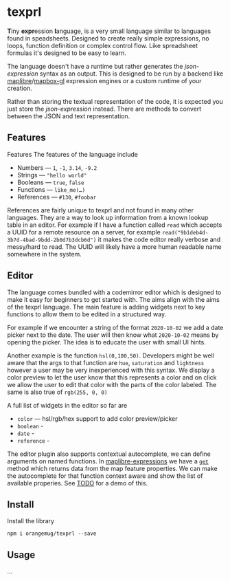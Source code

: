# texprl

**T**iny **expr**ession **l**anguage, is a very small language similar to languages found in speadsheets. Designed to create really simple expressions, no loops, function definition or complex control flow. Like spreadsheet formulas it's designed to be easy to learn.

The language doesn't have a runtime but rather generates the _json-expression_ syntax as an output. This is designed to be run by a backend like [maplibre][maplibre-expressions]/[mapbox-gl][mapbox-gl-expressions] expression engines or a custom runtime of your creation.

Rather than storing the textual representation of the code, it is expected you just store the _json-expression_ instead. There are methods to convert between the JSON and text representation.

## Features

Features
The features of the language include

- Numbers — `1`, `-1`, `3.14`, `-9.2`
- Strings — `"hello world"`
- Booleans — `true`, `false`
- Functions — `like_me(…)`
- References — `#130`, `#foobar`

References are fairly unique to texprl and not found in many other languages. They are a way to look up information from a known lookup table in an editor. For example if I have a function called `read` which accepts a UUID for a remote resource on a server, for example `read("9b1deb4d-3b7d-4bad-9bdd-2b0d7b3dcb6d")` it makes the code editor really verbose and messy/hard to read. The UUID will likely have a more human readable name somewhere in the system.

## Editor

The language comes bundled with a codemirror editor which is designed to make it easy for beginners to get started with. The aims align with the aims of the texprl language. The main feature is adding widgets next to key functions to allow them to be edited in a structured way.

For example if we encounter a string of the format `2020-10-02` we add a date picker next to the date. The user will then know what `2020-10-02` means by opening the picker. The idea is to educate the user with small UI hints.

Another example is the function `hsl(0,100,50)`. Developers might be well aware that the args to that function are `hue`, `saturation` and `lightness` however a user may be very inexperienced with this syntax. We display a color preview to let the user know that this represents a color and on click we allow the user to edit that color with the parts of the color labeled. The same is also true of `rgb(255, 0, 0)`

A full list of widgets in the editor so far are

- `color` — hsl/rgb/hex support to add color preview/picker
- `boolean` -
- `date` -
- `reference` -

The editor plugin also supports contextual autocomplete, we can define arguments on named functions. In [maplibre-expressions][maplibre-expressions] we have a [`get`][maplibre-expressions-get] method which returns data from the map feature properties. We can make the autocomplete for that function context aware and show the list of available properies. See [TODO]() for a demo of this.

## Install

Install the library

```
npm i orangemug/texprl --save
```

## Usage

...

[mapbox-gl-expressions]: https://docs.mapbox.com/mapbox-gl-js/style-spec/expressions/
[maplibre-expressions]: https://maplibre.org/maplibre-gl-js-docs/style-spec/expressions/
[maplibre-expressions-get]: https://maplibre.org/maplibre-gl-js-docs/style-spec/expressions/#get
